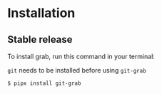 # Installation

## Stable release

To install grab, run this command in your terminal:

`git` needs to be installed before using `git-grab`

```
$ pipx install git-grab
```


